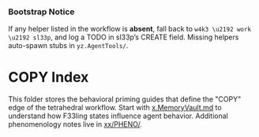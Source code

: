 ### Bootstrap Notice
If any helper listed in the workflow is **absent**, fall back to
`w4k3 \u2192 work \u2192 sl33p`, and log a TODO in sl33p’s CREATE field.
Missing helpers auto-spawn stubs in `yz.AgentTools/`.

# COPY Index

This folder stores the behavioral priming guides that define the "COPY" edge of
the tetrahedral workflow. Start with [x.MemoryVault.md](./x.MemoryVault.md) to understand how
F33ling states influence agent behavior. Additional phenomenology notes live in
[xx/PHENO/](./xx/PHENO/).

